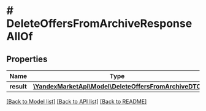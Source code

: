 # # DeleteOffersFromArchiveResponseAllOf

## Properties

Name | Type | Description | Notes
------------ | ------------- | ------------- | -------------
**result** | [**\YandexMarketApi\Model\DeleteOffersFromArchiveDTO**](DeleteOffersFromArchiveDTO.md) |  | [optional]

[[Back to Model list]](../../README.md#models) [[Back to API list]](../../README.md#endpoints) [[Back to README]](../../README.md)
